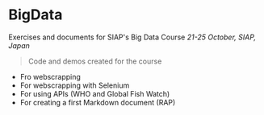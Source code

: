 # BigData
Exercises and documents for SIAP's Big Data Course
*21-25 October, SIAP, Japan*
> Code and demos created for the course
- Fro webscrapping
- For  webscrapping with Selenium
- For using APIs (WHO and Global Fish Watch)
- For creating a first Markdown document (RAP)
